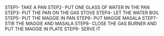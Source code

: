 STEP1- TAKE A PAN 
STEP2- PUT ONE GLASS OF WATER IN THE PAN
STEP3- PUT THE PAN ON THE GAS STOVE
STEP4- LET THE WATER BOIL
STEP5- PUT THE MAGGIE IN PAN
STEP6- PUT MAGGIE MASALA
STEP7- STIR THE MAGGIE AND MASALA
STEP8- CLOSE THE GAS BURNER AND PUT THE MAGGIE IN PLATE
STEP9- SERVE IT